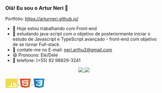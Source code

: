 ### Olá! Eu sou o Artur Neri 👋
Portfólio: https://arturneri.github.io/

- 🔭 Hoje estou trabalhando com Front-end 
- 🌱 estudando java-script com o objetivo de posteriormente iniciar o estudo de Javascript e TypeScript avançado - front-end com objetivo de se tornar Full-stack.
- 💬 contate-me no E-mail: neri.arthu2@gmail.com
- 😄 Pronouns: Ele/Dele
- 📱 telefone: (+55) 82 98829-3241

<div align="center">
  <a href="https://github.com/ArturNeri">
  <img height="180em" src="https://github-readme-stats.vercel.app/api?username=ArturNeri&show_icons=true&theme=dark&include_all_commits=true&count_private=true"/>
  <img height="180em" src="https://github-readme-stats.vercel.app/api/top-langs/?username=ArturNeri&layout=compact&langs_count=7&theme=dracula"/>
</div>
  
  <div style="display: inline_block"><br>
  <img align="center" alt="Artur-Js" height="30" width="40" src="https://raw.githubusercontent.com/devicons/devicon/master/icons/javascript/javascript-plain.svg">
  <img align="center" alt="Artur-HTML" height="30" width="40" src="https://raw.githubusercontent.com/devicons/devicon/master/icons/html5/html5-original.svg">
  <img align="center" alt="Artur-CSS" height="30" width="40" src="https://raw.githubusercontent.com/devicons/devicon/master/icons/css3/css3-original.svg">
  

</div>
